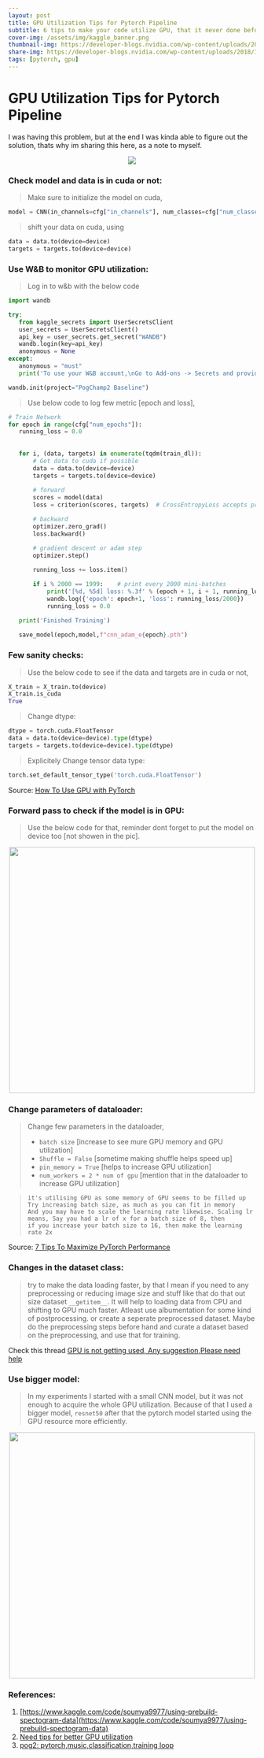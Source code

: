 ```yaml
---
layout: post
title: GPU Utilization Tips for Pytorch Pipeline
subtitle: 6 tips to make your code utilize GPU, that it never done before.
cover-img: /assets/img/kaggle_banner.png
thumbnail-img: https://developer-blogs.nvidia.com/wp-content/uploads/2018/10/Creative_NVIDIA_PyTorch.png
share-img: https://developer-blogs.nvidia.com/wp-content/uploads/2018/10/Creative_NVIDIA_PyTorch.png
tags: [pytorch, gpu]
---
```


# GPU Utilization Tips for Pytorch Pipeline
I was having this problem, but at the end I was kinda able to figure out the solution, thats why im sharing this here, as a note to myself.

<p align="center">
<img src="https://i.imgur.com/TznQh59.jpg">
</p>

### Check model and data is in cuda or not:
 > Make sure to initialize the model on cuda,
 ```python
 model = CNN(in_channels=cfg["in_channels"], num_classes=cfg["num_classes"]).to(device)
 ```
 
 > shift your data on cuda, using
 ```python
data = data.to(device=device)
targets = targets.to(device=device)
 ```
 
 
### Use W&B to monitor GPU utilization:
 
 > Log in to w&b with the below code
 
 ```python
 import wandb

try:
    from kaggle_secrets import UserSecretsClient
    user_secrets = UserSecretsClient()
    api_key = user_secrets.get_secret("WANDB")
    wandb.login(key=api_key)
    anonymous = None
except:
    anonymous = "must"
    print('To use your W&B account,\nGo to Add-ons -> Secrets and provide your W&B access token. Use the Label name as WANDB. \nGet your W&B access token from here: https://wandb.ai/authorize')
 
 wandb.init(project="PogChamp2 Baseline")
 ```
 > Use below code to log few metric [epoch and loss],
 
 ```python
# Train Network
for epoch in range(cfg["num_epochs"]):
    running_loss = 0.0
    
    
    for i, (data, targets) in enumerate(tqdm(train_dl)):
        # Get data to cuda if possible
        data = data.to(device=device)
        targets = targets.to(device=device)
        
        # forward
        scores = model(data)
        loss = criterion(scores, targets)  # CrossEntropyLoss accepts prediction in the shape of (64,10) and target is 64 [not sure]

        # backward
        optimizer.zero_grad()
        loss.backward()

        # gradient descent or adam step
        optimizer.step()
        
        running_loss += loss.item()

        if i % 2000 == 1999:    # print every 2000 mini-batches
            print('[%d, %5d] loss: %.3f' % (epoch + 1, i + 1, running_loss / 2000))
            wandb.log({'epoch': epoch+1, 'loss': running_loss/2000})                  # Logging the epoch and loss, it will also help to log system config
            running_loss = 0.0

    print('Finished Training')
    
    save_model(epoch,model,f"cnn_adam_e{epoch}.pth")
 ```
 
### Few sanity checks:
> Use the below code to see if the data and targets are in cuda or not,
```python
X_train = X_train.to(device)
X_train.is_cuda
True
```
> Change dtype:
```python
dtype = torch.cuda.FloatTensor
data = data.to(device=device).type(dtype)
targets = targets.to(device=device).type(dtype)
```
> Explicitely Change tensor data type:
```python
torch.set_default_tensor_type('torch.cuda.FloatTensor')
```

Source: [How To Use GPU with PyTorch](https://wandb.ai/wandb/common-ml-errors/reports/How-To-Use-GPU-with-PyTorch---VmlldzozMzAxMDk)

### Forward pass to check if the model is in GPU:
> Use the below code for that, reminder dont forget to put the model on device too [not showen in the pic].

<p align="center">
<img width = "500" src="https://i.imgur.com/j9nNG4m.jpg">
</p>

### Change parameters of dataloader:
> Change few parameters in the dataloader,
> - `batch size` [increase to see mure GPU memory and GPU utilization]
> - `Shuffle = False` [sometime making shuffle helps speed up]
> - `pin_memory = True` [helps to increase GPU utilization]
> - `num_workers = 2 * num of gpu` [mention that in the dataloader to increase GPU utilization]

> ```
> it's utilising GPU as some memory of GPU seems to be filled up Try increasing batch size, as much as you can fit in memory
> And you may have to scale the learning rate likewise. Scaling lr means, Say you had a lr of x for a batch size of 8, then 
> if you increase your batch size to 16, then make the learning rate 2x
> ```

Source: [7 Tips To Maximize PyTorch Performance](https://towardsdatascience.com/7-tips-for-squeezing-maximum-performance-from-pytorch-ca4a40951259)

### Changes in the dataset class:
> try to make the data loading faster, by that I mean if you need to any preprocessing or reducing image size and stuff like that do that out size dataset `__getitem__`. It will help to loading data from CPU and shifting to GPU much faster. Atleast use albumentation for some kind of postprocessing. or create a seperate preprocessed dataset. Maybe do the preprocessing steps before hand and curate a dataset based on the preprocessing, and use that for training.
 
 Check this thread [GPU is not getting used, Any suggestion,Please need help](https://www.kaggle.com/c/siim-isic-melanoma-classification/discussion/158304)

### Use bigger model:
> In my experiments I started with a small CNN model, but it was not enough to acquire the whole GPU utilization. Because of that I used a bigger model, `resnet50` after that the pytorch model started using the GPU resource more efficiently. 

<p align="center">
<img width="500" src="https://i.imgur.com/0qB0564.png">
</p>

### References:

1. [https://www.kaggle.com/code/soumya9977/using-prebuild-spectogram-data](https://www.kaggle.com/code/soumya9977/using-prebuild-spectogram-data)
2. [Need tips for better GPU utilization](https://www.kaggle.com/c/kaggle-pog-series-s01e02/discussion/313979)
3. [pog2: pytorch,music,classification,training loop](https://www.kaggle.com/code/soumya9977/pog2-pytorch-music-classification-training-loop?scriptVersionId=90851986)


